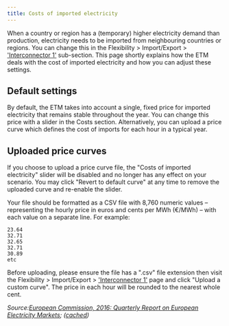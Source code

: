 ```yaml
---
title: Costs of imported electricity
---
```


When a country or region has a (temporary) higher electricity demand than production, electricity needs to be imported from neighbouring countries or regions. You can change this in the Flexibility > Import/Export > ['Interconnector 1'](https://pro.energytransitionmodel.com/scenario/flexibility/electricity_import_export/interconnector-1) sub-section. This page shortly explains how the ETM deals with the cost of imported electricity and how you can adjust these settings. 

## Default settings

By default, the ETM takes into account a single, fixed price for imported electricity that remains stable throughout the year. You can change this price with a slider in the Costs section. Alternatively, you can upload a price curve which defines the cost of imports for each hour in a typical year.

## Uploaded price curves

If you choose to upload a price curve file, the "Costs of imported electricity" slider will be disabled and no longer has any effect on your scenario. You may click "Revert to default curve" at any time to remove the uploaded curve and re-enable the slider.

Your file should be formatted as a CSV file with 8,760 numeric values – representing the hourly price in euros and cents per MWh (€/MWh) – with each value on a separate line. For example:

```
23.64
32.71
32.65
32.71
30.89
etc
```

Before uploading, please ensure the file has a ".csv" file extension then visit the Flexibility > Import/Export > ['Interconnector 1'](https://pro.energytransitionmodel.com/scenario/flexibility/electricity_import_export/interconnector-1) page and click "Upload a custom curve". The price in each hour will be rounded to the nearest whole cent.

_Source:[European Commission, 2016: Quarterly Report on European Electricity Markets](https://ec.europa.eu/energy/sites/ener/files/documents/quarterly_report_on_european_electricity_markets_q4_2015-q1_2016.pdf); ([cached](https://refman.energytransitionmodel.com/publications/2079))_
